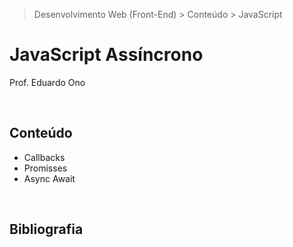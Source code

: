 > Desenvolvimento Web (Front-End) > Conteúdo > JavaScript

# JavaScript Assíncrono

Prof. Eduardo Ono

<br>

## Conteúdo

* Callbacks
* Promisses
* Async Await

<br>

## Bibliografia

<br>
